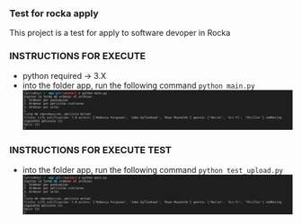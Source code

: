 ### Test for rocka apply
This project is a test for apply to software devoper in Rocka

### INSTRUCTIONS FOR EXECUTE
- python required -> 3.X
- into the folder app, run the following command `python main.py` 
![Execute main](app/screenshot1.png)


### INSTRUCTIONS FOR EXECUTE TEST
- into the folder app, run the following command `python test_upload.py` 
![Execute test](app/screenshot1.png)


